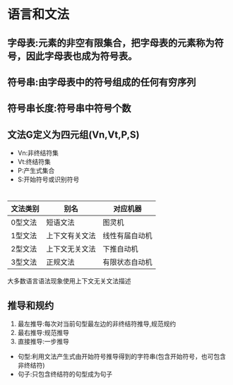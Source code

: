 # 语言和文法
## 字母表:元素的非空有限集合，把字母表的元素称为符号，因此字母表也成为符号表。
## 符号串:由字母表中的符号组成的任何有穷序列
## 符号串长度:符号串中符号个数
## 文法G定义为四元组(Vn,Vt,P,S)
- Vn:非终结符集
- Vt:终结符集
- P:产生式集合
- S:开始符号或识别符号
#
|文法类别|别名|对应机器|
|-|-|-|
|0型文法|短语文法|图灵机|
|1型文法|上下文有关文法|线性有届自动机|
|2型文法|上下文无关文法|下推自动机|
|3型文法|正规文法|有限状态自动机|
大多数语言语法现象使用上下文无关文法描述
## 推导和规约
1. 最左推导:每次对当前句型最左边的非终结符推导,规范规约
2. 最右推导:规范推导
3. 直接推导:一步推导
- 句型:利用文法产生式由开始符号推导得到的字符串(包含开始符号，也可包含非终结符)
- 句子:只包含终结符的句型成为句子